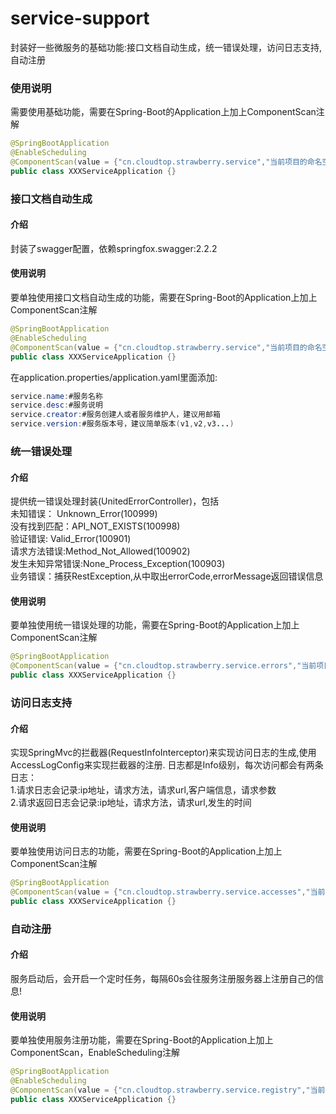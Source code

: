 # service-support

封装好一些微服务的基础功能:接口文档自动生成，统一错误处理，访问日志支持,自动注册

### 使用说明
需要使用基础功能，需要在Spring-Boot的Application上加上ComponentScan注解
```java
@SpringBootApplication
@EnableScheduling
@ComponentScan(value = {"cn.cloudtop.strawberry.service","当前项目的命名空间"})
public class XXXServiceApplication {}
```
### 接口文档自动生成
#### 介绍
封装了swagger配置，依赖springfox.swagger:2.2.2
#### 使用说明
要单独使用接口文档自动生成的功能，需要在Spring-Boot的Application上加上ComponentScan注解
```java
@SpringBootApplication
@EnableScheduling
@ComponentScan(value = {"cn.cloudtop.strawberry.service","当前项目的命名空间"})
public class XXXServiceApplication {}
```
在application.properties/application.yaml里面添加:  
```java
service.name:#服务名称
service.desc:#服务说明
service.creator:#服务创建人或者服务维护人，建议用邮箱
service.version:#服务版本号，建议简单版本(v1,v2,v3...)
```
### 统一错误处理
#### 介绍
提供统一错误处理封装(UnitedErrorController)，包括  
未知错误： Unknown_Error(100999)  
没有找到匹配：API_NOT_EXISTS(100998)  
验证错误: Valid_Error(100901)  
请求方法错误:Method_Not_Allowed(100902)  
发生未知异常错误:None_Process_Exception(100903)  
业务错误：捕获RestException,从中取出errorCode,errorMessage返回错误信息
#### 使用说明
要单独使用统一错误处理的功能，需要在Spring-Boot的Application上加上ComponentScan注解
```java
@SpringBootApplication
@ComponentScan(value = {"cn.cloudtop.strawberry.service.errors","当前项目的命名空间"})
public class XXXServiceApplication {}
```
### 访问日志支持
#### 介绍
实现SpringMvc的拦截器(RequestInfoInterceptor)来实现访问日志的生成,使用AccessLogConfig来实现拦截器的注册.
日志都是Info级别，每次访问都会有两条日志：  
1.请求日志会记录:ip地址，请求方法，请求url,客户端信息，请求参数  
2.请求返回日志会记录:ip地址，请求方法，请求url,发生的时间  
#### 使用说明
要单独使用访问日志的功能，需要在Spring-Boot的Application上加上ComponentScan注解
```java
@SpringBootApplication
@ComponentScan(value = {"cn.cloudtop.strawberry.service.accesses","当前项目的命名空间"})
public class XXXServiceApplication {}
```
### 自动注册
#### 介绍
服务启动后，会开启一个定时任务，每隔60s会往服务注册服务器上注册自己的信息!
#### 使用说明
要单独使用服务注册功能，需要在Spring-Boot的Application上加上ComponentScan，EnableScheduling注解
```java
@SpringBootApplication
@EnableScheduling
@ComponentScan(value = {"cn.cloudtop.strawberry.service.registry","当前项目的命名空间"})
public class XXXServiceApplication {}
```

